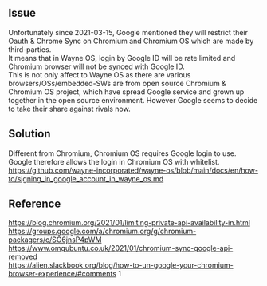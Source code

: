 ## Issue
Unfortunately since 2021-03-15, Google mentioned they will restrict their Oauth & Chrome Sync on Chromium and Chromium OS which are made by third-parties.
<br>
It means that in Wayne OS, login by Google ID will be rate limited and Chromium browser will not be synced with Google ID.
<br>
This is not only affect to Wayne OS as there are various browsers/OSs/embedded-SWs are from open source Chromium & Chromium OS project, which have spread Google service and grown up together in the open source environment. However Google seems to decide to take their share against rivals now.

## Solution
Different from Chromium, Chromium OS requires Google login to use. Google therefore allows the login in Chromium OS with whitelist.
<br>https://github.com/wayne-incorporated/wayne-os/blob/main/docs/en/how-to/signing_in_google_account_in_wayne_os.md

## Reference
https://blog.chromium.org/2021/01/limiting-private-api-availability-in.html
<br>
https://groups.google.com/a/chromium.org/g/chromium-packagers/c/SG6jnsP4pWM
<br>
https://www.omgubuntu.co.uk/2021/01/chromium-sync-google-api-removed
<br>
https://alien.slackbook.org/blog/how-to-un-google-your-chromium-browser-experience/#comments
1
